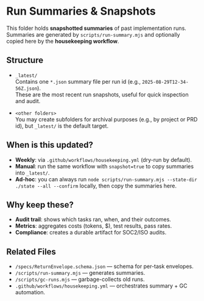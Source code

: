 # Run Summaries & Snapshots

This folder holds **snapshotted summaries** of past implementation runs.  
Summaries are generated by `scripts/run-summary.mjs` and optionally copied here by the **housekeeping workflow**.

## Structure

- `_latest/`  
  Contains one `*.json` summary file per run id (e.g., `2025-08-29T12-34-56Z.json`).  
  These are the most recent run snapshots, useful for quick inspection and audit.  

- `<other folders>`  
  You may create subfolders for archival purposes (e.g., by project or PRD id), but `_latest/` is the default target.

## When is this updated?

- **Weekly**: via `.github/workflows/housekeeping.yml` (dry-run by default).  
- **Manual**: run the same workflow with `snapshot=true` to copy summaries into `_latest/`.  
- **Ad-hoc**: you can always run `node scripts/run-summary.mjs --state-dir ./state --all --confirm` locally, then copy the summaries here.

## Why keep these?

- **Audit trail**: shows which tasks ran, when, and their outcomes.  
- **Metrics**: aggregates costs (tokens, $), test results, pass rates.  
- **Compliance**: creates a durable artifact for SOC2/ISO audits.  

## Related Files

- `/specs/ReturnEnvelope.schema.json` — schema for per-task envelopes.  
- `/scripts/run-summary.mjs` — generates summaries.  
- `/scripts/gc-runs.mjs` — garbage-collects old runs.  
- `.github/workflows/housekeeping.yml` — orchestrates summary + GC automation.
